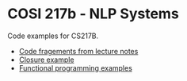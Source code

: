# COSI 217b - NLP Systems

Code examples for CS217B.

- [Code fragements from lecture notes](python/lecture_notes/)
- [Closure example](python/examples/closures/)
- [Functional programming examples](python/examples/functional/)

<!--
- Mini tutorial on [virtual environments](environments/python-venv.md)
- [Flask examples](web-services/flask/README.md)
- [Flask examples with a database backend](databases/alchemy/README.md)
-->
